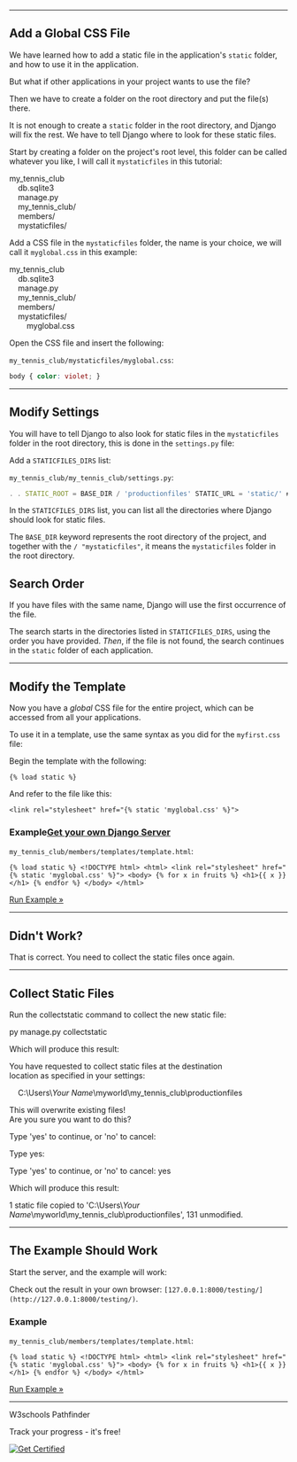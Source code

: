 ___

## Add a Global CSS File

We have learned how to add a static file in the application's `static` folder, and how to use it in the application.

But what if other applications in your project wants to use the file?

Then we have to create a folder on the root directory and put the file(s) there.

It is not enough to create a `static` folder in the root directory, and Django will fix the rest. We have to tell Django where to look for these static files.

Start by creating a folder on the project's root level, this folder can be called whatever you like, I will call it `mystaticfiles` in this tutorial:

my\_tennis\_club  
    db.sqlite3  
    manage.py  
    my\_tennis\_club/  
    members/  
    mystaticfiles/  

Add a CSS file in the `mystaticfiles` folder, the name is your choice, we will call it `myglobal.css` in this example:

my\_tennis\_club  
    db.sqlite3  
    manage.py  
    my\_tennis\_club/  
    members/  
    mystaticfiles/  
        myglobal.css  

Open the CSS file and insert the following:

`my_tennis_club/mystaticfiles/myglobal.css`:

```css
body { color: violet; }
```

___

## Modify Settings

You will have to tell Django to also look for static files in the `mystaticfiles` folder in the root directory, this is done in the `settings.py` file:

Add a `STATICFILES_DIRS` list:

`my_tennis_club/my_tennis_club/settings.py`:

```jsx
. . STATIC_ROOT = BASE_DIR / 'productionfiles' STATIC_URL = 'static/' #Add this in your settings.py file: STATICFILES_DIRS = [ BASE_DIR / 'mystaticfiles' ] . .
```

In the `STATICFILES_DIRS` list, you can list all the directories where Django should look for static files.

The `BASE_DIR` keyword represents the root directory of the project, and together with the `/ "mystaticfiles"`, it means the `mystaticfiles` folder in the root directory.

## Search Order

If you have files with the same name, Django will use the first occurrence of the file.

The search starts in the directories listed in `STATICFILES_DIRS`, using the order you have provided. _Then_, if the file is not found, the search continues in the `static` folder of each application.

___

## Modify the Template

Now you have a _global_ CSS file for the entire project, which can be accessed from all your applications.

To use it in a template, use the same syntax as you did for the `myfirst.css` file:

Begin the template with the following:

```django
{% load static %}
```

And refer to the file like this:

```django
<link rel="stylesheet" href="{% static 'myglobal.css' %}">
```

### Example[Get your own Django Server](https://www.w3schools.com/django/django_server.php "W3Schools Spaces")

`my_tennis_club/members/templates/template.html`:

```django
{% load static %} <!DOCTYPE html> <html> <link rel="stylesheet" href="{% static 'myglobal.css' %}"> <body> {% for x in fruits %} <h1>{{ x }}</h1> {% endfor %} </body> </html>
```

[Run Example »](https://www.w3schools.com/django/showdjango.php?filename=demo_static_css_global)

___

## Didn't Work?

That is correct. You need to collect the static files once again.

___

## Collect Static Files

Run the collectstatic command to collect the new static file:

py manage.py collectstatic

Which will produce this result:

You have requested to collect static files at the destination  
location as specified in your settings:

    C:\\Users\\_Your Name_\\myworld\\my\_tennis\_club\\productionfiles

This will overwrite existing files!  
Are you sure you want to do this?

Type 'yes' to continue, or 'no' to cancel:

Type yes:

Type 'yes' to continue, or 'no' to cancel: yes

Which will produce this result:

1 static file copied to 'C:\\Users\\_Your Name_\\myworld\\my\_tennis\_club\\productionfiles', 131 unmodified.

___

## The Example Should Work

Start the server, and the example will work:

Check out the result in your own browser: `[127.0.0.1:8000/testing/](http://127.0.0.1:8000/testing/)`.

### Example

`my_tennis_club/members/templates/template.html`:

```django
{% load static %} <!DOCTYPE html> <html> <link rel="stylesheet" href="{% static 'myglobal.css' %}"> <body> {% for x in fruits %} <h1>{{ x }}</h1> {% endfor %} </body> </html>
```

[Run Example »](https://www.w3schools.com/django/showdjango.php?filename=demo_static_css_global)

___

W3schools Pathfinder

Track your progress - it's free!

   [![Get Certified](https://www.w3schools.com/images/img_fullaccess_up_sep1_green_300.png)](https://campus.w3schools.com/products/w3schools-full-access-course)